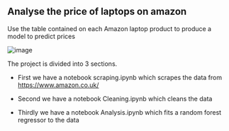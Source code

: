 ## Analyse the price of laptops on amazon

Use the table contained on each Amazon laptop product to produce a model to predict prices

![image](https://user-images.githubusercontent.com/64752456/115570337-f057d380-a2b5-11eb-86be-45340dbd4647.png)

The project is divided into 3 sections. 

- First we have a notebook scraping.ipynb which scrapes the data from https://www.amazon.co.uk/

- Second we have a notebook Cleaning.ipynb which cleans the data

- Thirdly we have a notebook Analysis.ipynb which fits a random forest regressor to the data

